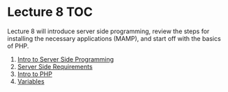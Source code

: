 # Lecture 8 TOC
Lecture 8 will introduce server side programming, review the steps for installing the necessary applications (MAMP), and start off with the basics of PHP.

1. [Intro to Server Side Programming](1-Server.md)
2. [Server Side Requirements](2-Reqs.md)
3. [Intro to PHP](3-PHP.md)
4. [Variables](4-Variables.md)